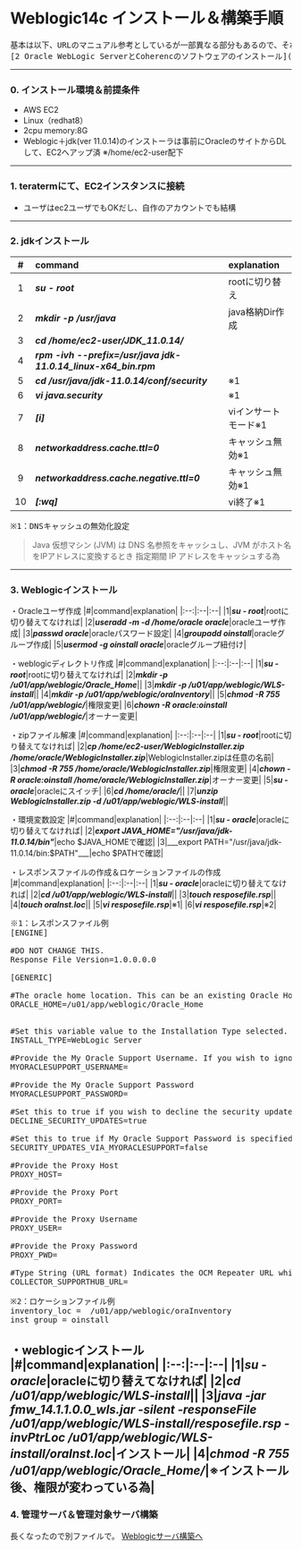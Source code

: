 # Weblogic14c インストール＆構築手順

<pre>
基本は以下、URLのマニュアル参考としているが一部異なる部分もあるので、それを記載
[2 Oracle WebLogic ServerとCoherencのソフトウェアのインストール]([https://docs.oracle.com/cd/F32751_01/weblogic-server/14.1.1.0/wlsig/installing-weblogic-server-developers.html](https://docs.oracle.com/cd/F32751_01/weblogic-server/14.1.1.0/wlsig/installing-oracle-weblogic-server-and-coherence-software.html#GUID-E4241C14-42D3-4053-8F83-C748E059607A))
</pre>

---
### 0. インストール環境＆前提条件
- AWS EC2
- Linux（redhat8）
- 2cpu memory:8G
- Weblogic＋jdk(ver 11.0.14)のインストーラは事前にOracleのサイトからDLして、EC2へアップ済
  ※/home/ec2-user配下
---
### 1. teratermにて、EC2インスタンスに接続
- ユーザはec2ユーザでもOKだし、自作のアカウントでも結構
---
### 2. jdkインストール
|#|command|explanation|
|:--:|:--|:--|
|1|___su - root___|rootに切り替え|
|2|___mkdir -p  /usr/java___|java格納Dir作成|
|3|___cd /home/ec2-user/JDK_11.0.14/___||
|4|___rpm -ivh --prefix=/usr/java  jdk-11.0.14_linux-x64_bin.rpm___||
|5|___cd /usr/java/jdk-11.0.14/conf/security___|※1|
|6|___vi java.security___|※1|
|7|___[i]___|viインサートモード※1|
|8|___networkaddress.cache.ttl=0___|キャッシュ無効※1|
|9|___networkaddress.cache.negative.ttl=0___|キャッシュ無効※1|
|10|___[:wq]___|vi終了※1|

<pre>
※1：DNSキャッシュの無効化設定
</pre>
> Java 仮想マシン (JVM) は DNS 名参照をキャッシュし、JVM がホスト名をIPアドレスに変換するとき
> 指定期間 IP アドレスをキャッシュする為

---
### 3. Weblogicインストール

・Oracleユーザ作成
|#|command|explanation|
|:--:|:--|:--|
|1|___su - root___|rootに切り替えてなければ|
|2|___useradd -m -d /home/oracle oracle___|oracleユーザ作成|
|3|___passwd oracle___|oracleパスワード設定|
|4|___groupadd oinstall___|oracleグループ作成|
|5|___usermod -g oinstall oracle___|oracleグループ紐付け|

・weblogicディレクトリ作成
|#|command|explanation|
|:--:|:--|:--|
|1|___su - root___|rootに切り替えてなければ|
|2|___mkdir -p /u01/app/weblogic/Oracle_Home___||
|3|___mkdir -p /u01/app/weblogic/WLS-install___||
|4|___mkdir -p /u01/app/weblogic/oraInventory___||
|5|___chmod -R 755 /u01/app/weblogic/___|権限変更|
|6|___chown -R oracle:oinstall /u01/app/weblogic/___|オーナー変更|

・zipファイル解凍
|#|command|explanation|
|:--:|:--|:--|
|1|___su - root___|rootに切り替えてなければ|
|2|___cp /home/ec2-user/WeblogicInstaller.zip /home/oracle/WeblogicInstaller.zip___|WeblogicInstaller.zipは任意の名前|
|3|___chmod -R 755 /home/oracle/WeblogicInstaller.zip___|権限変更|
|4|___chown -R oracle:oinstall /home/oracle/WeblogicInstaller.zip___|オーナー変更|
|5|___su - oracle___|oracleにスイッチ|
|6|___cd /home/oracle/___||
|7|___unzip WeblogicInstaller.zip -d /u01/app/weblogic/WLS-install___||

・環境変数設定
|#|command|explanation|
|:--:|:--|:--|
|1|___su - oracle___|oracleに切り替えてなければ|
|2|___export JAVA_HOME="/usr/java/jdk-11.0.14/bin"___|echo $JAVA_HOMEで確認|
|3|___export PATH="/usr/java/jdk-11.0.14/bin:$PATH"___|echo $PATHで確認|

・レスポンスファイルの作成＆ロケーションファイルの作成
|#|command|explanation|
|:--:|:--|:--|
|1|___su - oracle___|oracleに切り替えてなければ|
|2|___cd /u01/app/weblogic/WLS-install___||
|3|___touch resposefile.rsp___||
|4|___touch oraInst.loc___||
|5|___vi resposefile.rsp___|※1|
|6|___vi resposefile.rsp___|※2|


<pre>
※1：レスポンスファイル例
[ENGINE]

#DO NOT CHANGE THIS.
Response File Version=1.0.0.0.0

[GENERIC]

#The oracle home location. This can be an existing Oracle Home or a new Oracle Home
ORACLE_HOME=/u01/app/weblogic/Oracle_Home


#Set this variable value to the Installation Type selected. e.g. WebLogic Server, Coherence, Complete with Examples.
INSTALL_TYPE=WebLogic Server

#Provide the My Oracle Support Username. If you wish to ignore Oracle Configuration Manager configuration provide empty string for user name.
MYORACLESUPPORT_USERNAME=

#Provide the My Oracle Support Password
MYORACLESUPPORT_PASSWORD=

#Set this to true if you wish to decline the security updates. Setting this to true and providing empty string for My Oracle Support username will ignore the Oracle Configuration Manager configuration
DECLINE_SECURITY_UPDATES=true

#Set this to true if My Oracle Support Password is specified
SECURITY_UPDATES_VIA_MYORACLESUPPORT=false

#Provide the Proxy Host
PROXY_HOST=

#Provide the Proxy Port
PROXY_PORT=

#Provide the Proxy Username
PROXY_USER=

#Provide the Proxy Password
PROXY_PWD=

#Type String (URL format) Indicates the OCM Repeater URL which should be of the format [scheme[Http/Https]]://[repeater host]:[repeater port]
COLLECTOR_SUPPORTHUB_URL=

※2：ロケーションファイル例
inventory_loc =  /u01/app/weblogic/oraInventory
inst_group = oinstall
</pre>

・weblogicインストール
|#|command|explanation|
|:--:|:--|:--|
|1|___su - oracle___|oracleに切り替えてなければ|
|2|___cd /u01/app/weblogic/WLS-install___||
|3|___java -jar fmw_14.1.1.0.0_wls.jar -silent -responseFile  /u01/app/weblogic/WLS-install/resposefile.rsp -invPtrLoc  /u01/app/weblogic/WLS-install/oraInst.loc___|インストール|
|4|___chmod -R 755 /u01/app/weblogic/Oracle_Home/___|※インストール後、権限が変わっている為|
---
### 4. 管理サーバ＆管理対象サーバ構築
長くなったので別ファイルで。
[Weblogicサーバ構築へ](https://github.com/keicyKOh1Ca/style/tree/master/oracle/Weblogicサーバ構築.md "その２")
